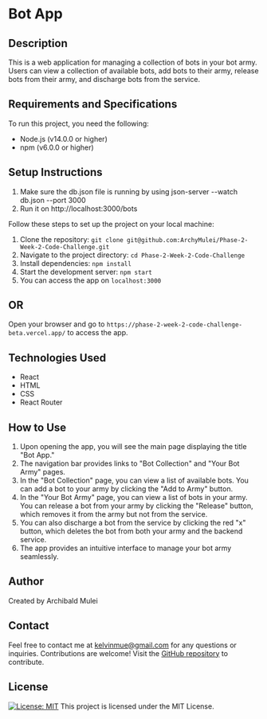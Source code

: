 # Bot App

## Description
This is a web application for managing a collection of bots in your bot army. Users can view a collection of available bots, add bots to their army, release bots from their army, and discharge bots from the service.

## Requirements and Specifications
To run this project, you need the following:
* Node.js (v14.0.0 or higher)
* npm (v6.0.0 or higher)

## Setup Instructions
1. Make sure the db.json file is running by using json-server --watch db.json --port 3000
2. Run it on http://localhost:3000/bots

Follow these steps to set up the project on your local machine:
1. Clone the repository: `git clone git@github.com:ArchyMulei/Phase-2-Week-2-Code-Challenge.git`
2. Navigate to the project directory: `cd Phase-2-Week-2-Code-Challenge`
3. Install dependencies: `npm install`
4. Start the development server: `npm start`
5. You can access the app on `localhost:3000`
## OR
 Open your browser and go to `https://phase-2-week-2-code-challenge-beta.vercel.app/` to access the app.

## Technologies Used
* React
* HTML
* CSS
* React Router

## How to Use
1. Upon opening the app, you will see the main page displaying the title "Bot App."
2. The navigation bar provides links to "Bot Collection" and "Your Bot Army" pages.
3. In the "Bot Collection" page, you can view a list of available bots. You can add a bot to your army by clicking the "Add to Army" button.
4. In the "Your Bot Army" page, you can view a list of bots in your army. You can release a bot from your army by clicking the "Release" button, which removes it from the army but not from the service.
5. You can also discharge a bot from the service by clicking the red "x" button, which deletes the bot from both your army and the backend service.
6. The app provides an intuitive interface to manage your bot army seamlessly.

## Author
Created by Archibald Mulei

## Contact
Feel free to contact me at kelvinmue@gmail.com for any questions or inquiries. Contributions are welcome! Visit the [GitHub repository](https://github.com/ArchyMulei/Phase-2-Week-2-Code-Challenge) to contribute.

## License
[![License: MIT](https://img.shields.io/badge/License-MIT-yellow.svg)](https://opensource.org/licenses/MIT)
This project is licensed under the MIT License.